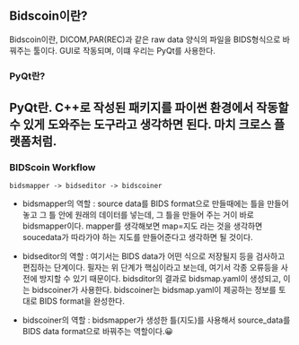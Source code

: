 ## Bidscoin이란?

Bidscoin이란, DICOM,PAR(REC)과 같은 raw data 양식의 파일을 BIDS형식으로 바꿔주는 툴이다. GUI로 작동되며, 이떄 우리는 PyQt를 사용한다.

### PyQt란?

PyQt란. C++로 작성된 패키지를 파이썬 환경에서 작동할 수 있게 도와주는 도구라고 생각하면 된다. 마치 크로스 플랫폼처럼.
---
### BIDScoin Workflow

~~~python3
bidsmapper -> bidseditor -> bidscoiner
~~~

* bidsmapper의 역할 : source data를 BIDS format으로 만들때에는 틀을 만들어 놓고 그 틀 안에 원래의 데이터를 넣는데, 그 틀을 만들어 주는 거이 바로 bidsmapper이다. mapper를 생각해보면 map=지도 라는 것을 생각하면 soucedata가 따라가야 하는 지도를 만들어준다고 생각하면 될 것이다.

* bidseditor의 역할 : 여기서는 BIDS data가 어떤 식으로 저장될지 등을 검사하고 편집하는 단계이다. 필자는 위 단계가 핵심이라고 보는데, 여기서 각종 오류등을 사전에 방지할 수 있기 때문이다. bidsditor의 결과로 bidsmap.yaml이 생성되고, 이는 bidscoiner가 사용한다. bidscoiner는 bidsmap.yaml이 제공하는 정보를 토대로 BIDS format을 완성한다.

*  bidscoiner의 역할 : bidsmapper가 생성한 틀(지도)를 사용해서 source_data를 BIDS data format으로 바꿔주는 역할이다.😀
